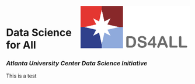 <head>
  <link rel="shortcut icon" type="image/x-icon" href="images/favicon/favicon.ico">
</head>
<!-- ![DS4ALL Logo](/images/ds4all_logo_3100x1200.png) -->
<img src="/images/ds4all_logo_3100x1200.png" width="300" align="right">
<br>


# Data Science for All
### *Atlanta University Center Data Science Initiative*

This is a test
